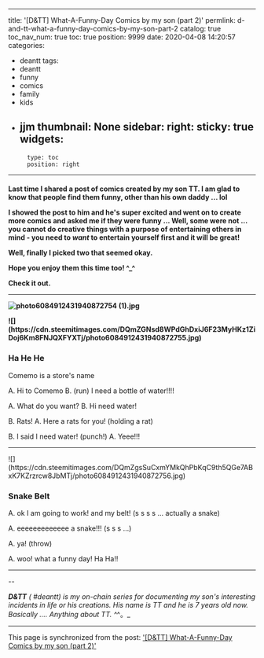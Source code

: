 
---
title: '[D&TT] What-A-Funny-Day Comics by my son (part 2)'
permlink: d-and-tt-what-a-funny-day-comics-by-my-son-part-2
catalog: true
toc_nav_num: true
toc: true
position: 9999
date: 2020-04-08 14:20:57
categories:
- deantt
tags:
- deantt
- funny
- comics
- family
- kids
- jjm
thumbnail: None
sidebar:
    right:
        sticky: true
widgets:
    -
        type: toc
        position: right
---


<h4>

Last time I shared a post of comics created by my son TT. I am glad to know that people find them funny, other than his own daddy ... lol

I showed the post to him and he's super excited and went on to create more comics and asked me if they were funny ... Well, some were not ... you cannot do creative things with a purpose of entertaining others in mind - you need to *want* to entertain yourself first and it will be great!

Well, finally I picked two that seemed okay.

Hope you enjoy them this time too! ^_^

Check it out.

****
![photo6084912431940872754 (1).jpg](https://cdn.steemitimages.com/DQmZ2hiD8mLSMXZ5j6D3SnshFy9iCwtPJ4xCAnbcnqH7v2b/photo6084912431940872754%20(1).jpg)


<div class='pull-left'>
![](https://cdn.steemitimages.com/DQmZGNsd8WPdGhDxiJ6F23MyHKz1ZiDoj6Km8FNJQXFYXTj/photo6084912431940872755.jpg)
</div>

### Ha He He

Comemo is a store's name

A. Hi to Comemo
B. (run) I need a bottle of water!!!!

A. What do you want?
B. Hi need water!

B. Rats!
A. Here a rats for you! (holding a rat)

B. I said I need water! (punch!)
A. Yeee!!!

*****

<div class='pull-left'>![](https://cdn.steemitimages.com/DQmZgsSuCxmYMkQhPbKqC9th5QGe7ABxK7KZrzrcw8JbMTj/photo6084912431940872756.jpg)
</div>

### Snake Belt

A. ok I am going to work! and my belt! (s s s s ... actually a snake)

A. eeeeeeeeeeeee a snake!!! (s s s ...)

A. ya! (throw)

A. woo! what a funny day! Ha Ha!!

</h4>

****


--

_**D&TT** ( #deantt) is my on-chain series for documenting my son's interesting incidents in life or his creations. His name is TT and he is 7 years old now.  Basically .... Anything about TT. ^_^。_

- - -

This page is synchronized from the post: ['[D&TT] What-A-Funny-Day Comics by my son (part 2)'](https://steemit.com/@deanliu/d-and-tt-what-a-funny-day-comics-by-my-son-part-2)
